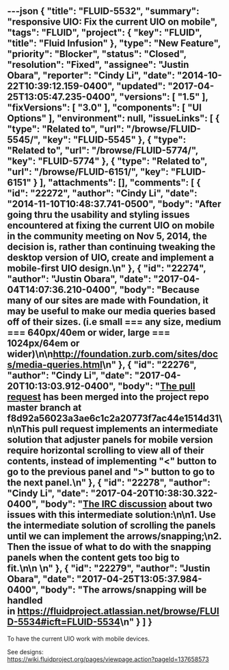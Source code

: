 ---json
{
  "title": "FLUID-5532",
  "summary": "responsive UIO: Fix the current UIO on mobile",
  "tags": "FLUID",
  "project": {
    "key": "FLUID",
    "title": "Fluid Infusion"
  },
  "type": "New Feature",
  "priority": "Blocker",
  "status": "Closed",
  "resolution": "Fixed",
  "assignee": "Justin Obara",
  "reporter": "Cindy Li",
  "date": "2014-10-22T10:39:12.159-0400",
  "updated": "2017-04-25T13:05:47.235-0400",
  "versions": [
    "1.5"
  ],
  "fixVersions": [
    "3.0"
  ],
  "components": [
    "UI Options"
  ],
  "environment": null,
  "issueLinks": [
    {
      "type": "Related to",
      "url": "/browse/FLUID-5545/",
      "key": "FLUID-5545"
    },
    {
      "type": "Related to",
      "url": "/browse/FLUID-5774/",
      "key": "FLUID-5774"
    },
    {
      "type": "Related to",
      "url": "/browse/FLUID-6151/",
      "key": "FLUID-6151"
    }
  ],
  "attachments": [],
  "comments": [
    {
      "id": "22272",
      "author": "Cindy Li",
      "date": "2014-11-10T10:48:37.741-0500",
      "body": "After going thru the usability and styling issues encountered at fixing the current UIO on mobile in the community meeting on Nov 5, 2014, the decision is, rather than continuing tweaking the desktop version of UIO, create and implement a mobile-first UIO design.\n"
    },
    {
      "id": "22274",
      "author": "Justin Obara",
      "date": "2017-04-04T14:07:36.210-0400",
      "body": "Because many of our sites are made with Foundation, it may be useful to make our media queries based off of their sizes. (i.e small === any size, medium === 640px/40em or wider, large === 1024px/64em or wider)\n\n<http://foundation.zurb.com/sites/docs/media-queries.html>\n"
    },
    {
      "id": "22276",
      "author": "Cindy Li",
      "date": "2017-04-20T10:13:03.912-0400",
      "body": "[The pull request](https://github.com/fluid-project/infusion/pull/825) has been merged into the project repo master branch at f8d92a56023a3ae6c1c2a20773f7ac44e1514d31\n\nThis pull request implements an intermediate solution that adjuster panels for mobile version require horizontal scrolling to view all of their contents, instead of implementing \"<\" button to go to the previous panel and \">\" button to go to the next panel.\n"
    },
    {
      "id": "22278",
      "author": "Cindy Li",
      "date": "2017-04-20T10:38:30.322-0400",
      "body": "[The IRC discussion](https://botbot.me/freenode/fluid-design/2017-04-20/?msg=84277066\\&page=1) about two issues with this intermediate solution:\n\n1. Use the intermediate solution of scrolling the panels until we can implement the arrows/snapping;\n2. Then the issue of what to do with the snapping panels when the content gets too big to fit.\n\n \n"
    },
    {
      "id": "22279",
      "author": "Justin Obara",
      "date": "2017-04-25T13:05:37.984-0400",
      "body": "The arrows/snapping will be handled in <https://fluidproject.atlassian.net/browse/FLUID-5534#icft=FLUID-5534>\n"
    }
  ]
}
---
To have the current UIO work with mobile devices.

See designs: \
<https://wiki.fluidproject.org/pages/viewpage.action?pageId=137658573>

        
